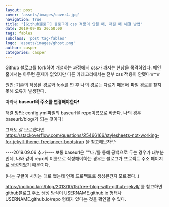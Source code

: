 ```yaml
---
layout: post
cover: 'assets/images/cover4.jpg'
navigation: True
title: "[Github블로그] 블로그에 css 적용이 안될 때, 깨질 때 해결 방법"
date: 2019-09-05 20:50:00
tags: fables
subclass: 'post tag-fables'
logo: 'assets/images/ghost.png'
author: casper
categories: casper
---
```

Github 블로그를 fork하여 개설하는 과정에서 css가 깨지는 현상을 목격하였다. 메인 홈에서는 아무런 문제가 없었지만 다른 카테고리에서는 전부 css 적용이 안됐다ㅠ^ㅠ

원인: 기존의 작성된 경로와 fork를 딴 후 나의 경로는 다르기 때문에 파일 경로를 찾지 못해 오류가 발생한다.

따라서 **baseurl의 주소를 변경해야한다!**

해결 방법:
config.yml파일의 baseurl을 repo이름으로 바꾼다.
나의 경우 baseurl:/blog/가 되는 것이다!

그래도 잘 모르겠다면
<https://stackoverflow.com/questions/25466166/stylesheets-not-working-for-jekyll-theme-freelancer-bootstrap>
을 참고해보자^.^


----2019.09.06 추가----
보통 baseurl은 ""나 /를 통해 공백으로 두는 경우가 대부분인데, 나와 같이 repo의 이름으로 작성해야하는 경우는
블로그가 프로젝트 주소 페이지로 생성되었기 때문이다.

(나는 구글이 시키는 대로 했는데 언제 프로젝트로 생성된건지 모르겠다..)

<https://nolboo.kim/blog/2013/10/15/free-blog-with-github-jekyll/>
를 참고하면 github블로그 주소 생성 방식이 USERNAME.github.io 형태나 USERNAME.github.io/repo 형태가 있다는 것을 확인할 수 있다.
